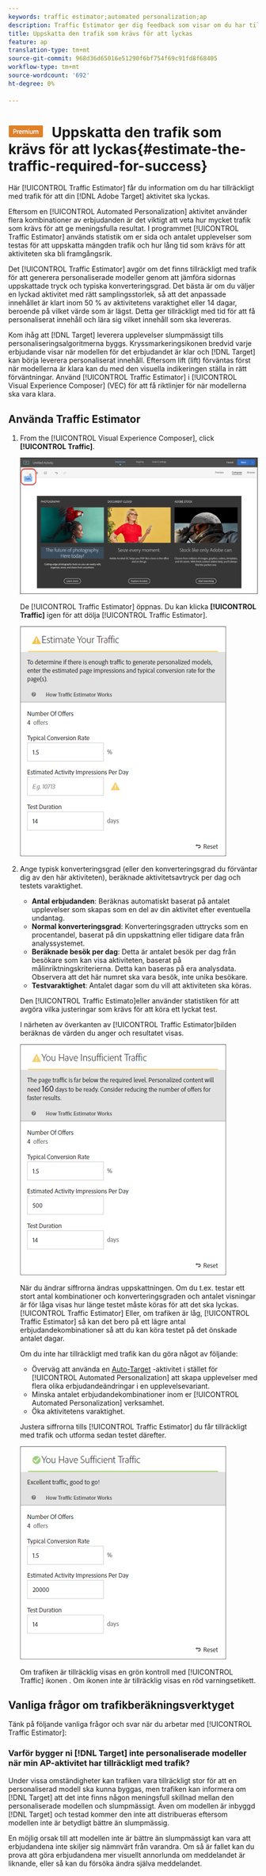 ```yaml
---
keywords: traffic estimator;automated personalization;ap
description: Traffic Estimator ger dig feedback som visar om du har tillräckligt med trafik för att din Adobe Target-aktivitet ska lyckas.
title: Uppskatta den trafik som krävs för att lyckas
feature: ap
translation-type: tm+mt
source-git-commit: 968d36d65016e51290f6bf754f69c91fd8f68405
workflow-type: tm+mt
source-wordcount: '692'
ht-degree: 0%

---
```



# ![PREMIUM](/help/assets/premium.png) Uppskatta den trafik som krävs för att lyckas{#estimate-the-traffic-required-for-success}

Här [!UICONTROL Traffic Estimator] får du information om du har tillräckligt med trafik för att din [!DNL Adobe Target] aktivitet ska lyckas.

Eftersom en [!UICONTROL Automated Personalization] aktivitet använder flera kombinationer av erbjudanden är det viktigt att veta hur mycket trafik som krävs för att ge meningsfulla resultat. I programmet [!UICONTROL Traffic Estimator] används statistik om er sida och antalet upplevelser som testas för att uppskatta mängden trafik och hur lång tid som krävs för att aktiviteten ska bli framgångsrik.

Det [!UICONTROL Traffic Estimator] avgör om det finns tillräckligt med trafik för att generera personaliserade modeller genom att jämföra sidornas uppskattade tryck och typiska konverteringsgrad. Det bästa är om du väljer en lyckad aktivitet med rätt samplingsstorlek, så att det anpassade innehållet är klart inom 50 % av aktivitetens varaktighet eller 14 dagar, beroende på vilket värde som är lägst. Detta ger tillräckligt med tid för att få personaliserat innehåll och lära sig vilket innehåll som ska levereras.

Kom ihåg att [!DNL Target] leverera upplevelser slumpmässigt tills personaliseringsalgoritmerna byggs. Kryssmarkeringsikonen bredvid varje erbjudande visar när modellen för det erbjudandet är klar och [!DNL Target] kan börja leverera personaliserat innehåll. Eftersom lift (lift) förväntas först när modellerna är klara kan du med den visuella indikeringen ställa in rätt förväntningar. Använd [!UICONTROL Traffic Estimator] i [!UICONTROL Visual Experience Composer] (VEC) för att få riktlinjer för när modellerna ska vara klara.

## Använda Traffic Estimator

1. From the [!UICONTROL Visual Experience Composer], click **[!UICONTROL Traffic]**.

   ![Trafikikon](/help/c-activities/t-automated-personalization/assets/icon-traffic.png)

   De [!UICONTROL Traffic Estimator] öppnas. Du kan klicka **[!UICONTROL Traffic]** igen för att dölja [!UICONTROL Traffic Estimator].

   ![](assets/ap_est.png)

1. Ange typisk konverteringsgrad (eller den konverteringsgrad du förväntar dig av den här aktiviteten), beräknade aktivitetsavtryck per dag och testets varaktighet.

   * **Antal erbjudanden**: Beräknas automatiskt baserat på antalet upplevelser som skapas som en del av din aktivitet efter eventuella undantag.
   * **Normal konverteringsgrad**: Konverteringsgraden uttrycks som en procentandel, baserat på din uppskattning eller tidigare data från analyssystemet.
   * **Beräknade besök per dag**: Detta är antalet besök per dag från besökare som kan visa aktiviteten, baserat på målinriktningskriterierna. Detta kan baseras på era analysdata. Observera att det här numret ska vara besök, inte unika besökare.
   * **Testvaraktighet**: Antalet dagar som du vill att aktiviteten ska köras.

   Den [!UICONTROL Traffic Estimato]eller använder statistiken för att avgöra vilka justeringar som krävs för att köra ett lyckat test.

   I närheten av överkanten av [!UICONTROL Traffic Estimator]bilden beräknas de värden du anger och resultatet visas.

   ![](assets/ap_est_no.png)

   När du ändrar siffrorna ändras uppskattningen. Om du t.ex. testar ett stort antal kombinationer och konverteringsgraden och antalet visningar är för låga visas hur länge testet måste köras för att det ska lyckas. [!UICONTROL Traffic Estimator] Eller, om trafiken är låg, [!UICONTROL Traffic Estimator] så kan det bero på ett lägre antal erbjudandekombinationer så att du kan köra testet på det önskade antalet dagar.

   Om du inte har tillräckligt med trafik kan du göra något av följande:

   * Överväg att använda en [Auto-Target](/help/c-activities/auto-target/auto-target-to-optimize.md) -aktivitet i stället för [!UICONTROL Automated Personalization] att skapa upplevelser med flera olika erbjudandeändringar i en upplevelsevariant.
   * Minska antalet erbjudandekombinationer inom er [!UICONTROL Automated Personalization] verksamhet.
   * Öka aktivitetens varaktighet.

   Justera siffrorna tills [!UICONTROL Traffic Estimator] du får tillräckligt med trafik och utforma sedan testet därefter.

   ![](assets/ap_est_yes.png)

   Om trafiken är tillräcklig visas en grön kontroll med [!UICONTROL Traffic] ikonen . Om ikonen inte är tillräcklig visas en röd varningsetikett.

## Vanliga frågor om trafikberäkningsverktyget

Tänk på följande vanliga frågor och svar när du arbetar med [!UICONTROL Traffic Estimator]:

### Varför bygger ni [!DNL Target] inte personaliserade modeller när min AP-aktivitet har tillräckligt med trafik?

Under vissa omständigheter kan trafiken vara tillräckligt stor för att en personaliserad modell ska kunna byggas, men trafiken kan informera om [!DNL Target] att det inte finns någon meningsfull skillnad mellan den personaliserade modellen och slumpmässigt. Även om modellen är inbyggd [!DNL Target] och testad kommer den inte att distribueras eftersom modellen inte är betydligt bättre än slumpmässig.

En möjlig orsak till att modellen inte är bättre än slumpmässigt kan vara att erbjudandena inte skiljer sig nämnvärt från varandra. Om så är fallet kan du prova att göra erbjudandena mer visuellt annorlunda om meddelandet är liknande, eller så kan du försöka ändra själva meddelandet.

